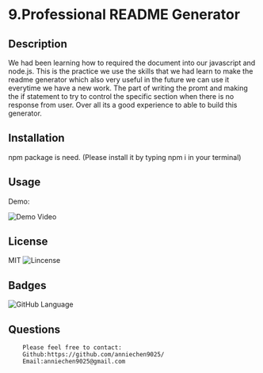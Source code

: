# 9.Professional README Generator

## Description
We had been learning how to required the document into our javascript and node.js. This is the practice we use the skills that we had learn to make the readme generator which also very useful in the future we can use it everytime we have a new work. The part of writing the promt and making the if statement to try to control the specific section when there is no response from user. Over all its a good experience to able to build this generator.

## Installation
npm package is need. (Please install it by typing npm i in your terminal)

## Usage

Demo:

![Demo Video](Develop/Readme.gif)
 

## License
MIT ![Lincense](https://img.shields.io/apm/l/npm)

## Badges
![GitHub Language](https://img.shields.io/github/languages/top/anniechen9025/Professional-README-Generator?style=for-the-badge)


## Questions
        Please feel free to contact: 
        Github:https://github.com/anniechen9025/
        Email:anniechen9025@gmail.com